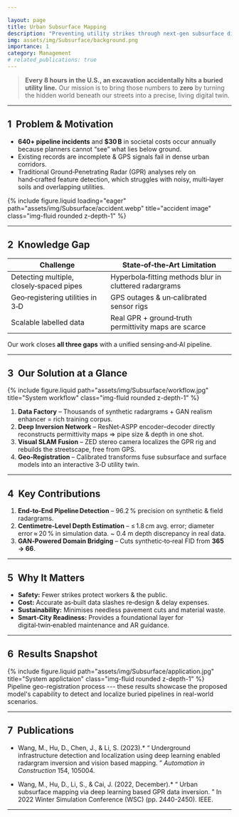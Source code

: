 ```yaml
---

layout: page
title: Urban Subsurface Mapping
description: "Preventing utility strikes through next‑gen subsurface digital twins"
img: assets/img/Subsurface/background.png
importance: 1
category: Management
# related_publications: true
---
```


> **Every 8 hours in the U.S., an excavation accidentally hits a buried utility line.**
> Our mission is to bring those numbers to **zero** by turning the hidden world beneath our streets into a precise, living digital twin.

---

## 1  Problem & Motivation

* **640+ pipeline incidents** and **\$30 B** in societal costs occur annually because planners cannot “see” what lies below ground.
* Existing records are incomplete & GPS signals fail in dense urban corridors.
* Traditional Ground‑Penetrating Radar (GPR) analyses rely on hand‑crafted feature detection, which struggles with noisy, multi‑layer soils and overlapping utilities.

<div class="row">
    <div class="col-sm mt-3 mt-md-0">
        {% include figure.liquid loading="eager" path="assets/img/Subsurface/accident.webp" title="accident image" class="img-fluid rounded z-depth-1" %}
    </div>
</div>

---

## 2  Knowledge Gap

| **Challenge**                            | **State‑of‑the‑Art Limitation**                        |
| ---------------------------------------- | ------------------------------------------------------ |
| Detecting multiple, closely‑spaced pipes | Hyperbola‑fitting methods blur in cluttered radargrams |
| Geo‑registering utilities in 3‑D         | GPS outages & un‑calibrated sensor rigs                |
| Scalable labelled data                   | Real GPR + ground‑truth permittivity maps are scarce   |

Our work closes **all three gaps** with a unified sensing‑and‑AI pipeline.

---

## 3  Our Solution at a Glance

<div class="row justify-content-sm-center">
  <div class="col-sm-10 mt-3 mt-md-0">
    {% include figure.liquid path="assets/img/Subsurface/workflow.jpg" title="System workflow" class="img-fluid rounded z-depth-1" %}
  </div>
</div>

1. **Data Factory** – Thousands of synthetic radargrams \+ GAN realism enhancer \= rich training corpus.
2. **Deep Inversion Network** – ResNet‑ASPP encoder–decoder directly reconstructs permittivity maps ⇒ pipe size & depth in one shot.
3. **Visual SLAM Fusion** – ZED stereo camera localizes the GPR rig and rebuilds the streetscape, free from GPS.
4. **Geo‑Registration** – Calibrated transforms fuse subsurface and surface models into an interactive 3‑D utility twin.

---

## 4  Key Contributions

1. **End‑to‑End Pipeline Detection** – 96.2 % precision on synthetic & field radargrams.
2. **Centimetre‑Level Depth Estimation** – ≤ 1.8 cm avg. error; diameter error ≈ 20 % in simulation data. ~ 0.4 m depth discrepancy in real data.
3. **GAN‑Powered Domain Bridging** – Cuts synthetic‑to‑real FID from **365 → 66**.

---

## 5  Why It Matters

* **Safety:** Fewer strikes protect workers & the public.
* **Cost:** Accurate as‑built data slashes re‑design & delay expenses.
* **Sustainability:** Minimises needless pavement cuts and material waste.
* **Smart‑City Readiness:** Provides a foundational layer for digital‑twin‑enabled maintenance and AR guidance.

---

## 6  Results Snapshot

<div class="row justify-content-sm-center">
  <div class="col-sm-10 mt-3 mt-md-0">
    {% include figure.liquid path="assets/img/Subsurface/application.jpg" title="System applictaion" class="img-fluid rounded z-depth-1" %}
  </div>
</div>

<div class="caption">Pipeline geo-registration process --- these results showcase the proposed model's capability to detect and localize buried pipelines in real-world scenarios.</div>

---

## 7  Publications

* Wang, M., Hu, D., Chen, J., & Li, S. (2023).* “ Underground infrastructure detection and localization using deep learning enabled radargram inversion and vision based mapping. ” *Automation in Construction* 154, 105004.

* Wang, M., Hu, D., Li, S., & Cai, J. (2022, December).* “ Urban subsurface mapping via deep learning based GPR data inversion. ” In 2022 Winter Simulation Conference (WSC) (pp. 2440-2450). IEEE.

---
